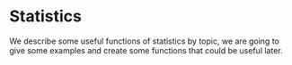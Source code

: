 # Statistics
We describe some useful functions of statistics by topic, we are going to give some examples and create some functions that could be useful later.
